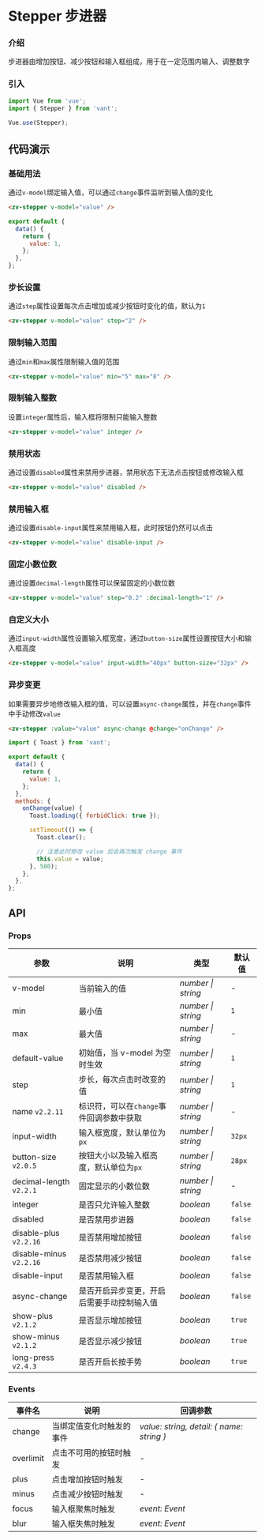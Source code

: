 # Stepper 步进器

### 介绍

步进器由增加按钮、减少按钮和输入框组成，用于在一定范围内输入、调整数字

### 引入

```js
import Vue from 'vue';
import { Stepper } from 'vant';

Vue.use(Stepper);
```

## 代码演示

### 基础用法

通过`v-model`绑定输入值，可以通过`change`事件监听到输入值的变化

```html
<zv-stepper v-model="value" />
```

```js
export default {
  data() {
    return {
      value: 1,
    };
  },
};
```

### 步长设置

通过`step`属性设置每次点击增加或减少按钮时变化的值，默认为`1`

```html
<zv-stepper v-model="value" step="2" />
```

### 限制输入范围

通过`min`和`max`属性限制输入值的范围

```html
<zv-stepper v-model="value" min="5" max="8" />
```

### 限制输入整数

设置`integer`属性后，输入框将限制只能输入整数

```html
<zv-stepper v-model="value" integer />
```

### 禁用状态

通过设置`disabled`属性来禁用步进器，禁用状态下无法点击按钮或修改输入框

```html
<zv-stepper v-model="value" disabled />
```

### 禁用输入框

通过设置`disable-input`属性来禁用输入框，此时按钮仍然可以点击

```html
<zv-stepper v-model="value" disable-input />
```

### 固定小数位数

通过设置`decimal-length`属性可以保留固定的小数位数

```html
<zv-stepper v-model="value" step="0.2" :decimal-length="1" />
```

### 自定义大小

通过`input-width`属性设置输入框宽度，通过`button-size`属性设置按钮大小和输入框高度

```html
<zv-stepper v-model="value" input-width="40px" button-size="32px" />
```

### 异步变更

如果需要异步地修改输入框的值，可以设置`async-change`属性，并在`change`事件中手动修改`value`

```html
<zv-stepper :value="value" async-change @change="onChange" />
```

```js
import { Toast } from 'vant';

export default {
  data() {
    return {
      value: 1,
    };
  },
  methods: {
    onChange(value) {
      Toast.loading({ forbidClick: true });

      setTimeout(() => {
        Toast.clear();

        // 注意此时修改 value 后会再次触发 change 事件
        this.value = value;
      }, 500);
    },
  },
};
```

## API

### Props

| 参数 | 说明 | 类型 | 默认值 |
| --- | --- | --- | --- |
| v-model | 当前输入的值 | _number \| string_ | - |
| min | 最小值 | _number \| string_ | `1` |
| max | 最大值 | _number \| string_ | - |
| default-value | 初始值，当 v-model 为空时生效 | _number \| string_ | `1` |
| step | 步长，每次点击时改变的值 | _number \| string_ | `1` |
| name `v2.2.11` | 标识符，可以在`change`事件回调参数中获取 | _number \| string_ | - |
| input-width | 输入框宽度，默认单位为`px` | _number \| string_ | `32px` |
| button-size `v2.0.5` | 按钮大小以及输入框高度，默认单位为`px` | _number \| string_ | `28px` |
| decimal-length `v2.2.1` | 固定显示的小数位数 | _number \| string_ | - |
| integer | 是否只允许输入整数 | _boolean_ | `false` |
| disabled | 是否禁用步进器 | _boolean_ | `false` |
| disable-plus `v2.2.16` | 是否禁用增加按钮 | _boolean_ | `false` |
| disable-minus `v2.2.16` | 是否禁用减少按钮 | _boolean_ | `false` |
| disable-input | 是否禁用输入框 | _boolean_ | `false` |
| async-change | 是否开启异步变更，开启后需要手动控制输入值 | _boolean_ | `false` |
| show-plus `v2.1.2` | 是否显示增加按钮 | _boolean_ | `true` |
| show-minus `v2.1.2` | 是否显示减少按钮 | _boolean_ | `true` |
| long-press `v2.4.3` | 是否开启长按手势 | _boolean_ | `true` |

### Events

| 事件名 | 说明 | 回调参数 |
| --- | --- | --- |
| change | 当绑定值变化时触发的事件 | _value: string, detail: { name: string }_ |
| overlimit | 点击不可用的按钮时触发 | - |
| plus | 点击增加按钮时触发 | - |
| minus | 点击减少按钮时触发 | - |
| focus | 输入框聚焦时触发 | _event: Event_ |
| blur | 输入框失焦时触发 | _event: Event_ |
